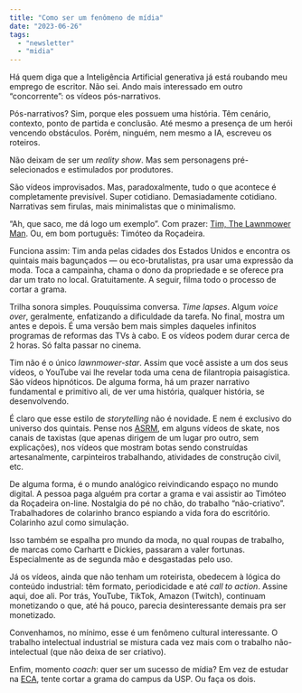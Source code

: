 ```yaml
---
title: "Como ser um fenômeno de mídia"
date: "2023-06-26"
tags: 
  - "newsletter"
  - "midia"
---
```


Há quem diga que a Inteligência Artificial generativa já está roubando meu emprego de escritor. Não sei. Ando mais interessado em outro “concorrente”: os vídeos pós-narrativos.

Pós-narrativos? Sim, porque eles possuem uma história. Têm cenário, contexto, ponto de partida e conclusão. Até mesmo a presença de um herói vencendo obstáculos. Porém, ninguém, nem mesmo a IA, escreveu os roteiros.

Não deixam de ser um _reality show_. Mas sem personagens pré-selecionados e estimulados por produtores.

São vídeos improvisados. Mas, paradoxalmente, tudo o que acontece é completamente previsível. Super cotidiano. Demasiadamente cotidiano. Narrativas sem firulas, mais minimalistas que o minimalismo.

“Ah, que saco, me dá logo um exemplo”. Com prazer: [Tim, The Lawnmower Man](https://www.youtube.com/@timthelawnmowerman). Ou, em bom português: Timóteo da Roçadeira.

Funciona assim: Tim anda pelas cidades dos Estados Unidos e encontra os quintais mais bagunçados — ou eco-brutalistas, pra usar uma expressão da moda. Toca a campainha, chama o dono da propriedade e se oferece pra dar um trato no local. Gratuitamente. A seguir, filma todo o processo de cortar a grama.

Trilha sonora simples. Pouquíssima conversa. _Time lapses_. Algum _voice over_, geralmente, enfatizando a dificuldade da tarefa. No final, mostra um antes e depois. É uma versão bem mais simples daqueles infinitos programas de reformas das TVs à cabo. E os vídeos podem durar cerca de 2 horas. Só falta passar no cinema.

Tim não é o único _lawnmower-star_. Assim que você assiste a um dos seus vídeos, o YouTube vai lhe revelar toda uma cena de filantropia paisagística. São vídeos hipnóticos. De alguma forma, há um prazer narrativo fundamental e primitivo ali, de ver uma história, qualquer história, se desenvolvendo.

É claro que esse estilo de _storytelling_ não é novidade. E nem é exclusivo do universo dos quintais. Pense nos [ASRM](https://pt.wikipedia.org/wiki/ASMR), em alguns vídeos de skate, nos canais de taxistas (que apenas dirigem de um lugar pro outro, sem explicações), nos vídeos que mostram botas sendo construídas artesanalmente, carpinteiros trabalhando, atividades de construção civil, etc.

De alguma forma, é o mundo analógico reivindicando espaço no mundo digital. A pessoa paga alguém pra cortar a grama e vai assistir ao Timóteo da Roçadeira on-line. Nostalgia do pé no chão, do trabalho “não-criativo”. Trabalhadores de colarinho branco espiando a vida fora do escritório. Colarinho azul como simulação.

Isso também se espalha pro mundo da moda, no qual roupas de trabalho, de marcas como Carhartt e Dickies, passaram a valer fortunas. Especialmente as de segunda mão e desgastadas pelo uso.

Já os vídeos, ainda que não tenham um roteirista, obedecem à lógica do conteúdo industrial: têm formato, periodicidade e até _call to action_. Assine aqui, doe ali. Por trás, YouTube, TikTok, Amazon (Twitch), continuam monetizando o que, até há pouco, parecia desinteressante demais pra ser monetizado.

Convenhamos, no mínimo, esse é um fenômeno cultural interessante. O trabalho intelectual industrial se mistura cada vez mais com o trabalho não-intelectual (que não deixa de ser criativo).

Enfim, momento _coach_: quer ser um sucesso de mídia? Em vez de estudar na [ECA](https://www.eca.usp.br/), tente cortar a grama do campus da USP. Ou faça os dois.
